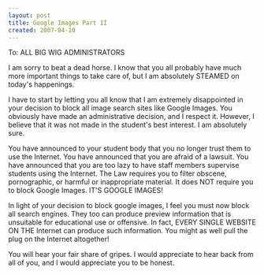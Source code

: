```yaml
---
layout: post
title: Google Images Part II
created: 2007-04-10
---
```

To: ALL BIG WIG ADMINISTRATORS

I am sorry to beat a dead horse. I know that you all probably have much more important things to take care of, but I am absolutely STEAMED on today's happenings.

I have to start by letting you all know that I am extremely disappointed in your decision to block all image search sites like Google Images. You obviously have made an administrative decision, and I respect it. However, I believe that it was not made in the student's best interest. I am absolutely sure.

You have announced to your student body that you no longer trust them to use the Internet. You have announced that you are afraid of a lawsuit. You have announced that you are too lazy to have staff members supervise students using the Internet. The Law requires you to filter obscene, pornographic, or harmful or inappropriate material. It does NOT require you to block Google Images. IT'S GOOGLE IMAGES!

In light of your decision to block google images, I feel you must now block all search engines. They too can produce preview information that is unsuitable for educational use or offensive. In fact, EVERY SINGLE WEBSITE ON THE Internet can produce such information. You might as well pull the plug on the Internet altogether!

You will hear your fair share of gripes. I would appreciate to hear back from all of you, and I would appreciate you to be honest.